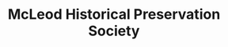 ---
layout: repo
title: "McLeod Historical Preservation Society"
id: 6348
permalink: repos/6348/
---